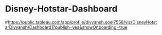 # Disney-Hotstar-Dashboard
#https://public.tableau.com/app/profile/divyansh.goel7558/viz/DisneyHotstarDivyansh/Dashboard1?publish=yes&showOnboarding=true
